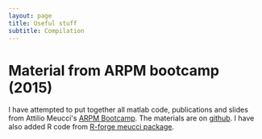 ```yaml
---
layout: page
title: Useful stuff
subtitle: Compilation 
---
```


# Material from ARPM bootcamp (2015)

I have attempted to put together all matlab code, publications and slides from Attilio Meucci's [ARPM Bootcamp](https://www.arpm.co/bootcamp/). The materials are on [github](https://github.com/silvaac/symmys). I have also added R code from [R-forge meucci package](https://r-forge.r-project.org/scm/viewvc.php/pkg/Meucci/?root=returnanalytics). 

